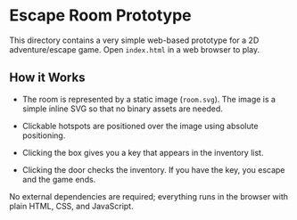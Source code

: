 # Escape Room Prototype

This directory contains a very simple web-based prototype for a 2D adventure/escape game. Open `index.html` in a web browser to play.

## How it Works
- The room is represented by a static image (`room.svg`).
The image is a simple inline SVG so that no binary assets are needed.

- Clickable hotspots are positioned over the image using absolute positioning.
- Clicking the box gives you a key that appears in the inventory list.
- Clicking the door checks the inventory. If you have the key, you escape and the game ends.

No external dependencies are required; everything runs in the browser with plain HTML, CSS, and JavaScript.
